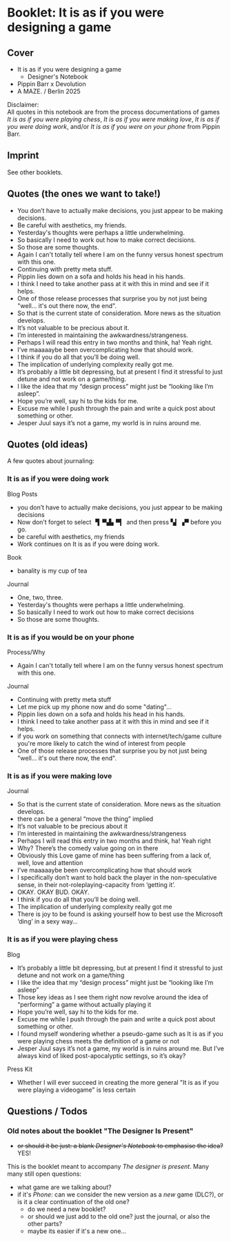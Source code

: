 # Booklet: It is as if you were designing a game

## Cover

- It is as if you were designing a game
   - Designer's Notebook
- Pippin Barr x Devolution
- A MAZE. / Berlin 2025

Disclaimer:  
All quotes in this notebook are from the process documentations of games *It is as if you were playing chess*, *It is as if you were making love*, *It is as if you were doing work*, and/or *It is as if you were on your phone* from Pippin Barr.

## Imprint

See other booklets.

## Quotes (the ones we want to take!)

- You don’t have to actually make decisions, you just appear to be making decisions.
- Be careful with aesthetics, my friends.
- Yesterday's thoughts were perhaps a little underwhelming.
- So basically I need to work out how to make correct decisions.
- So those are some thoughts.
- Again I can't totally tell where I am on the funny versus honest spectrum with this one.
- Continuing with pretty meta stuff.
- Pippin lies down on a sofa and holds his head in his hands.
- I think I need to take another pass at it with this in mind and see if it helps.
- One of those release processes that surprise you by not just being "well... it's out there now, the end".
- So that is the current state of consideration. More news as the situation develops.
- It’s not valuable to be precious about it.
- I’m interested in maintaining the awkwardness/strangeness.
- Perhaps I will read this entry in two months and think, ha! Yeah right.
- I’ve maaaaaybe been overcomplicating how that should work.
- I think if you do all that you’ll be doing well.
- The implication of underlying complexity really got me.
- It’s probably a little bit depressing, but at present I find it stressful to just detune and not work on a game/thing.
- I like the idea that my “design process” might just be “looking like I’m asleep”.
- Hope you’re well, say hi to the kids for me.
- Excuse me while I push through the pain and write a quick post about something or other.
- Jesper Juul says it’s not a game, my world is in ruins around me.

## Quotes (old ideas)

A few quotes about journaling:

### It is as if you were doing work

Blog Posts

- you don’t have to actually make decisions, you just appear to be making decisions
- Now don’t forget to select ▝▍▀▟▖▀▎ and then press ▚▎▗▀ before you go.
- be careful with aesthetics, my friends
- Work continues on It is as if you were doing work.

Book

- banality is my cup of tea
  
Journal

- One, two, three.    
- Yesterday's thoughts were perhaps a little underwhelming.
- So basically I need to work out how to make correct decisions
- So those are some thoughts.
  
### It is as if you would be on your phone

Process/Why

- Again I can't totally tell where I am on the funny versus honest spectrum with this one.

Journal

- Continuing with pretty meta stuff
- Let me pick up my phone now and do some "dating"...
- Pippin lies down on a sofa and holds his head in his hands.
- I think I need to take another pass at it with this in mind and see if it helps.
- if you work on something that connects with internet/tech/game culture you're more likely to catch the wind of interest from people
- One of those release processes that surprise you by not just being "well... it's out there now, the end".
  
### It is as if you were making love

Journal

- So that is the current state of consideration. More news as the situation develops.
- there can be a general “move the thing” implied
- It’s not valuable to be precious about it
- I’m interested in maintaining the awkwardness/strangeness
- Perhaps I will read this entry in two months and think, ha! Yeah right
- Why? There’s the comedy value going on in there
- Obviously this Love game of mine has been suffering from a lack of, well, love and attention
- I’ve maaaaaybe been overcomplicating how that should work
- I specifically don’t want to hold back the player in the non-speculative sense, in their not-roleplaying-capacity from ‘getting it’.
- OKAY. OKAY BUD. OKAY.
- I think if you do all that you’ll be doing well.
- The implication of underlying complexity really got me
- There is joy to be found is asking yourself how to best use the Microsoft ‘ding’ in a sexy way…

### It is as if you were playing chess

Blog

- It’s probably a little bit depressing, but at present I find it stressful to just detune and not work on a game/thing
- I like the idea that my “design process” might just be “looking like I’m asleep”
- Those key ideas as I see them right now revolve around the idea of “performing” a game without actually playing it
- Hope you’re well, say hi to the kids for me.
- Excuse me while I push through the pain and write a quick post about something or other.
- I found myself wondering whether a pseudo-game such as It is as if you were playing chess meets the definition of a game or not
- Jesper Juul says it’s not a game, my world is in ruins around me. But I’ve always kind of liked post-apocalyptic settings, so it’s okay?

Press Kit 

- Whether I will ever succeed in creating the more general "It is as if you were playing a videogame" is less certain

## Questions / Todos

### Old notes about the booklet "The Designer Is Present"

- ~~or should it be just: a blank *Designer's Notebook* to emphasise the idea?~~ YES!

This is the booklet meant to accompany *The designer is present*. Many many still open questions:

- what game are we talking about?
- if it's *Phone*: can we consider the new version as a _new_ game (DLC?), or is it a clear continuation of the old one?
   - do we need a new booklet?
   - or should we just add to the old one? just the journal, or also the other parts?
   - maybe its easier if it's a new one... 
